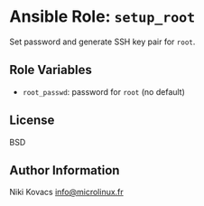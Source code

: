 Ansible Role: `setup_root`
==========================

Set password and generate SSH key pair for `root`.


Role Variables
--------------

  - `root_passwd`: password for `root` (no default)


License
-------

BSD


Author Information
------------------

Niki Kovacs <info@microlinux.fr>
